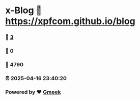 # x-Blog :link: https://xpfcom.github.io/blog 
### :page_facing_up: [3](https://xpfcom.github.io/blog/tag.html) 
### :speech_balloon: 0 
### :hibiscus: 4790 
### :alarm_clock: 2025-04-16 23:40:20 
### Powered by :heart: [Gmeek](https://github.com/Meekdai/Gmeek)
